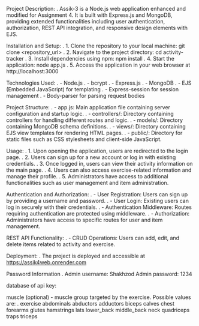 Project Description:
. Assik-3 is a Node.js web application enhanced and modified for Assignment 4. It is built with Express.js and MongoDB, providing extended functionalities including user authentication, authorization, REST API integration, and responsive design elements with EJS.

Installation and Setup:
. 1. Clone the repository to your local machine: git clone <repository_url>
. 2. Navigate to the project directory: cd activity-tracker
. 3. Install dependencies using npm: npm install
. 4. Start the application: node app.js
. 5. Access the application in your web browser at http://localhost:3000

Technologies Used:
. - Node.js
. - bcrypt
. - Express.js
. - MongoDB
. - EJS (Embedded JavaScript) for templating
. - Express-session for session management
. - Body-parser for parsing request bodies

Project Structure:
. - app.js: Main application file containing server configuration and startup logic.
. - controllers/: Directory containing controllers for handling different routes and logic.
. - models/: Directory containing MongoDB schema definitions.
. - views/: Directory containing EJS view templates for rendering HTML pages.
. - public/: Directory for static files such as CSS stylesheets and client-side JavaScript.

Usage:
. 1. Upon opening the application, users are redirected to the login page.
. 2. Users can sign up for a new account or log in with existing credentials.
. 3. Once logged in, users can view their activity information on the main page.
. 4. Users can also access exercise-related information and manage their profile.
. 5. Administrators have access to additional functionalities such as user management and item administration.

Authentication and Authorization:
. - User Registration: Users can sign up by providing a username and password.
. - User Login: Existing users can log in securely with their credentials.
. - Authentication Middleware: Routes requiring authentication are protected using middleware.
. - Authorization: Administrators have access to specific routes for user and item management.

REST API Functionality:
. - CRUD Operations: Users can add, edit, and delete items related to activity and exercise.

Deployment:
. The project is deployed and accessible at https://assik4web.onrender.com

Password Information
. Admin username: Shakhzod
Admin password: 1234


database of api key:

muscle (optional) - muscle group targeted by the exercise. Possible values are:
. exercise
abdominals
abductors
adductors
biceps
calves
chest
forearms
glutes
hamstrings
lats
lower_back
middle_back
neck
quadriceps
traps
triceps
